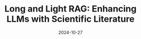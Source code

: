 ---
title: "Long and Light RAG: Enhancing LLMs with Scientific Literature"
date: 2024-10-27
layout: course
description: "A deep dive into Long RAG and Light RAG, two state-of-the-art frameworks that enhance LLMs by integrating external knowledge during response generation."
categories: ["Retrieval Augmented Generation", "Large Language Models", "NLP"]
duration: "17 minutes"
level: "Intermediate"
tags: ["RAG", "Long RAG", "Light RAG", "LLMs", "NLP", "Knowledge Retrieval", "Benchmarking"]
thumbnail: "https://i.ytimg.com/vi/VGvsWCrpxy4/sddefault.jpg"
videoId: "VGvsWCrpxy4"
sections:
  - title: "🎥 Introduction to RAG and its Challenges"
    description: "Overview of Retrieval Augmented Generation (RAG) systems, their traditional pipeline, and the limitations of using small information units."
    timestamp: "00:00"
  - title: "🚀 Long RAG: Enhancing Context with Longer Documents"
    description: "Explanation of Long RAG's approach of processing longer document segments (4000 tokens) to improve context retention and accuracy.  Includes performance comparison with baselines."
    timestamp: "02:11"
  - title: "💡 Light RAG: Graph-Based Retrieval for Enhanced Understanding"
    description: "Introduction to Light RAG's graph-based retrieval system, addressing the issues of flat data representation and lack of interdependent knowledge structure.  Details its four-stage process."
    timestamp: "07:21"
  - title: "📊 Comparative Analysis of RAG Models"
    description: "Comparison of Light RAG's performance against baselines (Naive RAG, RQ RAG, HyDE, Graph RAG) across various datasets, highlighting its strengths in comprehensiveness and diversity."
    timestamp: "11:40"
  - title: "🤔 Key Takeaways and Conclusion"
    description: "Summary of the key findings, comparing the strengths of Long RAG (simplicity) and Light RAG (graph-based approach), and discussing the future of RAG advancements."
    timestamp: "15:37"

---